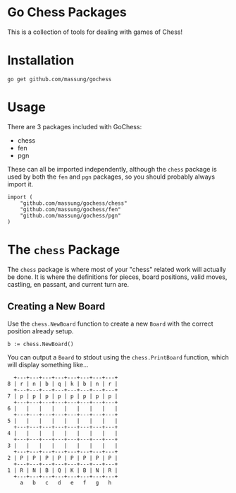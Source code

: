 # Go Chess Packages

This is a collection of tools for dealing with games of Chess!

# Installation

	go get github.com/massung/gochess

# Usage

There are 3 packages included with GoChess:

* chess
* fen
* pgn

These can all be imported independently, although the `chess` package is used by both the `fen` and `pgn` packages, so you should probably always import it.

	import (
		"github.com/massung/gochess/chess"
		"github.com/massung/gochess/fen"
		"github.com/massung/gochess/pgn"
	)

# The `chess` Package

The `chess` package is where most of your "chess" related work will actually be done. It is where the definitions for pieces, board positions, valid moves, castling, en passant, and current turn are.

## Creating a New Board

Use the `chess.NewBoard` function to create a new `Board` with the correct position already setup.

	b := chess.NewBoard()

You can output a `Board` to stdout using the `chess.PrintBoard` function, which will display something like...

	  +---+---+---+---+---+---+---+---+
	8 | r | n | b | q | k | b | n | r |
	  +---+---+---+---+---+---+---+---+
	7 | p | p | p | p | p | p | p | p |
	  +---+---+---+---+---+---+---+---+
	6 |   |   |   |   |   |   |   |   |
	  +---+---+---+---+---+---+---+---+
	5 |   |   |   |   |   |   |   |   |
	  +---+---+---+---+---+---+---+---+
	4 |   |   |   |   |   |   |   |   |
	  +---+---+---+---+---+---+---+---+
	3 |   |   |   |   |   |   |   |   |
	  +---+---+---+---+---+---+---+---+
	2 | P | P | P | P | P | P | P | P |
	  +---+---+---+---+---+---+---+---+
	1 | R | N | B | Q | K | B | N | R |
	  +---+---+---+---+---+---+---+---+
	    a   b   c   d   e   f   g   h